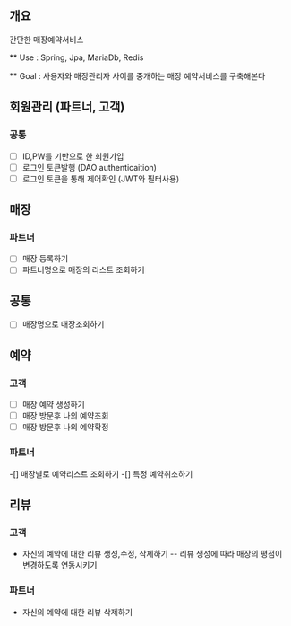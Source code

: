 ## 개요
간단한 매장예약서비스

** Use : Spring, Jpa, MariaDb, Redis

** Goal : 사용자와 매장관리자 사이를 중개하는 매장 예약서비스를 구축해본다

## 회원관리 (파트너, 고객)
### 공통
-[ ] ID,PW를 기반으로 한 회원가입
-[ ] 로그인 토큰발행 (DAO authenticaition)
-[ ] 로그인 토큰을 통해 제어확인 (JWT와 필터사용)

## 매장
### 파트너
-[ ] 매장 등록하기
-[ ] 파트너명으로 매장의 리스트 조회하기

## 공통
-[ ] 매장명으로 매장조회하기

## 예약
### 고객
-[ ] 매장 예약 생성하기
-[ ] 매장 방문후 나의 예약조회
-[ ] 매장 방문후 나의 예약확정

### 파트너
-[] 매장별로 예약리스트 조회하기
-[] 특정 예약취소하기
  
## 리뷰
### 고객
- 자신의 예약에 대한 리뷰 생성,수정, 삭제하기
-- 리뷰 생성에 따라 매장의 평점이 변경하도록 연동시키기

### 파트너
- 자신의 예약에 대한 리뷰 삭제하기

